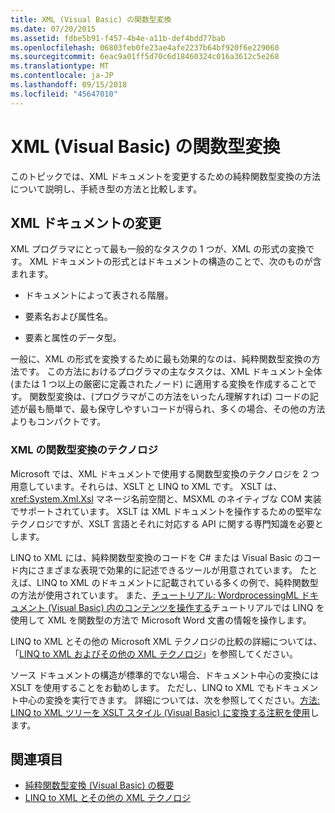 ```yaml
---
title: XML (Visual Basic) の関数型変換
ms.date: 07/20/2015
ms.assetid: fdbe5b91-f457-4b4e-a11b-def4bdd77bab
ms.openlocfilehash: 06803feb0fe23ae4afe2237b64bf920f6e229060
ms.sourcegitcommit: 6eac9a01ff5d70c6d18460324c016a3612c5e268
ms.translationtype: MT
ms.contentlocale: ja-JP
ms.lasthandoff: 09/15/2018
ms.locfileid: "45647010"
---
```

# <a name="functional-transformation-of-xml-visual-basic"></a>XML (Visual Basic) の関数型変換
このトピックでは、XML ドキュメントを変更するための純粋関数型変換の方法について説明し、手続き型の方法と比較します。  
  
## <a name="modifying-an-xml-document"></a>XML ドキュメントの変更  
 XML プログラマにとって最も一般的なタスクの 1 つが、XML の形式の変換です。 XML ドキュメントの形式とはドキュメントの構造のことで、次のものが含まれます。  
  
-   ドキュメントによって表される階層。  
  
-   要素名および属性名。  
  
-   要素と属性のデータ型。  
  
 一般に、XML の形式を変換するために最も効果的なのは、純粋関数型変換の方法です。 この方法におけるプログラマの主なタスクは、XML ドキュメント全体 (または 1 つ以上の厳密に定義されたノード) に適用する変換を作成することです。 関数型変換は、(プログラマがこの方法をいったん理解すれば) コードの記述が最も簡単で、最も保守しやすいコードが得られ、多くの場合、その他の方法よりもコンパクトです。  
  
### <a name="xml-functional-transformational-technologies"></a>XML の関数型変換のテクノロジ  
 Microsoft では、XML ドキュメントで使用する関数型変換のテクノロジを 2 つ用意しています。それらは、XSLT と LINQ to XML です。 XSLT は、<xref:System.Xml.Xsl> マネージ名前空間と、MSXML のネイティブな COM 実装でサポートされています。 XSLT は XML ドキュメントを操作するための堅牢なテクノロジですが、XSLT 言語とそれに対応する API に関する専門知識を必要とします。  
  
 LINQ to XML には、純粋関数型変換のコードを C# または Visual Basic のコード内にさまざまな表現で効果的に記述できるツールが用意されています。 たとえば、LINQ to XML のドキュメントに記載されている多くの例で、純粋関数型の方法が使用されています。 また、[チュートリアル: WordprocessingML ドキュメント (Visual Basic) 内のコンテンツを操作する](../../../../visual-basic/programming-guide/concepts/linq/tutorial-manipulating-content-in-a-wordprocessingml-document.md)チュートリアルでは LINQ を使用して XML を関数型の方法で Microsoft Word 文書の情報を操作します。  
  
 LINQ to XML とその他の Microsoft XML テクノロジの比較の詳細については、「[LINQ to XML およびその他の XML テクノロジ](../../../../visual-basic/programming-guide/concepts/linq/linq-to-xml-vs-other-xml-technologies.md)」を参照してください。  
  
 ソース ドキュメントの構造が標準的でない場合、ドキュメント中心の変換には XSLT を使用することをお勧めします。 ただし、LINQ to XML でもドキュメント中心の変換を実行できます。 詳細については、次を参照してください。[方法: LINQ to XML ツリーを XSLT スタイル (Visual Basic) に変換する注釈を使用](../../../../visual-basic/programming-guide/concepts/linq/how-to-use-annotation-trees-to-transform-linq-to-xml-trees-in-an-xslt-style.md)します。  
  
## <a name="see-also"></a>関連項目

- [純粋関数型変換 (Visual Basic) の概要](../../../../visual-basic/programming-guide/concepts/linq/introduction-to-pure-functional-transformations.md)  
- [LINQ to XML とその他の XML テクノロジ](../../../../visual-basic/programming-guide/concepts/linq/linq-to-xml-vs-other-xml-technologies.md)
